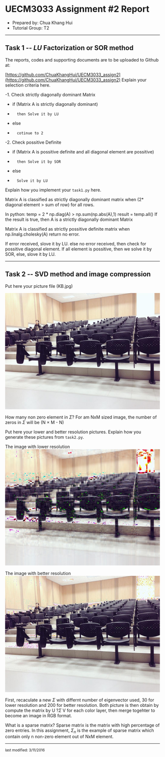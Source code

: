 UECM3033 Assignment #2 Report
========================================================

- Prepared by: Chua Khang Hui
- Tutorial Group: T2

--------------------------------------------------------

## Task 1 --  $LU$ Factorization or SOR method

The reports, codes and supporting documents are to be uploaded to Github at: 

[https://github.com/ChuaKhangHui/UECM3033_assign2](https://github.com/ChuaKhangHui/UECM3033_assign2)
Explain your selection criteria here.

-1. Check strictly diagonally dominant Matrix
-	if (Matrix A is strictly diagonally dominant)
-		then Solve it by LU
-	else
-		cotinue to 2
-2. Check possitive Definite 
-	if (Matrix A is possitive definite and all diagonal element are possitive)
-		then Solve it by SOR
-	else
-		Solve it by LU
		
Explain how you implement your `task1.py` here.

Matrix A is classified as strictly diagonally dominant matrix when (2* diagonal element > sum of row) for all rows.

In python: 
	temp = 2 * np.diag(A) > np.sum(np.abs(A),1)
    result = temp.all()
If the result is true, then A is a strictly diagonally dominant Matrix

Matrix A is classified as strictly possitive definite matrix when  np.linalg.cholesky(A) return no error.

If error received, slove it by LU.
else no error received, then check for possitive diagonal element.
If all element is possitive, then we solve it by SOR, else, slove it by LU.


---------------------------------------------------------

## Task 2 -- SVD method and image compression

Put here your picture file (KB.jpg)

![KB.jpg](KB.jpg)

How many non zero element in $\Sigma$?
For am NxM sized image, the number of zeros in $\Sigma$ will be (N $\times$ M - N) 

Put here your lower and better resolution pictures. Explain how you generate
these pictures from `task2.py`.

The image with lower resolution
![KB_lower.jpg](KB_lower.jpg)

The image with better resolution
![KB_better.jpg](KB_better.jpg)

First, recaculate a new $\Sigma$ with differnt number of eigenvector used, 30 for lower resolution and 200 for better resolution.
Both picture is then obtain by compute the matrix by U $?\Sigma$ V for each color layer, then merge togehter to become an image in RGB format.

What is a sparse matrix?
Sparse matrix is the matrix with high percentage of zero entries.
In this assignment, $\Sigma_n$ is the example of sparse matrix which contain only n non-zero element out of NxM element.

-----------------------------------

<sup>last modified: 3/11/2016</sup>
